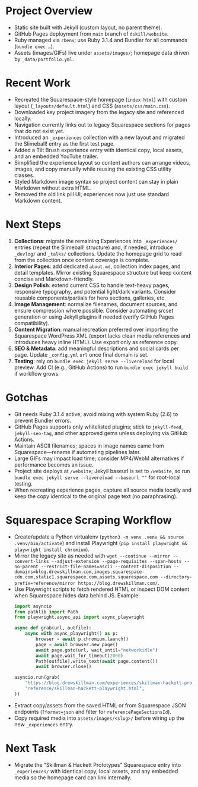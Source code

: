 # Project Overview
- Static site built with Jekyll (custom layout, no parent theme).  
- GitHub Pages deployment from `main` branch of `dskill/website`.  
- Ruby managed via `rbenv`; use Ruby 3.1.4 and Bundler for all commands (`bundle exec …`).  
- Assets (images/GIFs) live under `assets/images/`; homepage data driven by `_data/portfolio.yml`.

# Recent Work
- Recreated the Squarespace-style homepage (`index.html`) with custom layout (`_layouts/default.html`) and CSS (`assets/css/main.css`).  
- Downloaded key project imagery from the legacy site and referenced locally.  
- Navigation currently links out to legacy Squarespace sections for pages that do not exist yet.
- Introduced an `_experiences` collection with a new layout and migrated the Slimeball! entry as the first test page.
- Added a Tilt Brush experience entry with identical copy, local assets, and an embedded YouTube trailer.
- Simplified the experience layout so content authors can arrange videos, images, and copy manually while reusing the existing CSS utility classes.
- Styled Markdown image syntax so project content can stay in plain Markdown without extra HTML.
- Removed the old link pill UI; experiences now just use standard Markdown content.

# Next Steps
1. **Collections**: migrate the remaining Experiences into `_experiences/` entries (repeat the Slimeball! structure) and, if needed, introduce `_devlog/` and `_talks/` collections. Update the homepage grid to read from the collection once content coverage is complete.  
2. **Interior Pages**: add dedicated `about.md`, collection index pages, and detail templates. Mirror existing Squarespace structure but keep content concise and Markdown-friendly.  
3. **Design Polish**: extend current CSS to handle text-heavy pages, responsive typography, and potential light/dark variants. Consider reusable components/partials for hero sections, galleries, etc.  
4. **Image Management**: normalize filenames, document sources, and ensure compression where possible. Consider automating srcset generation or using Jekyll plugins if needed (verify GitHub Pages compatibility).  
5. **Content Migration**: manual recreation preferred over importing the Squarespace WordPress XML (export lacks clean media references and introduces heavy inline HTML). Use export only as reference copy.  
6. **SEO & Metadata**: add meaningful descriptions and social cards per page. Update `_config.yml` `url` once final domain is set.  
7. **Testing**: rely on `bundle exec jekyll serve --livereload` for local preview. Add CI (e.g., GitHub Actions) to run `bundle exec jekyll build` if workflow grows.

# Gotchas
- Git needs Ruby 3.1.4 active; avoid mixing with system Ruby (2.6) to prevent Bundler errors.  
- GitHub Pages supports only whitelisted plugins; stick to `jekyll-feed`, `jekyll-seo-tag`, and other approved gems unless deploying via GitHub Actions.  
- Maintain ASCII filenames; spaces in image names came from Squarespace—rename if automating pipelines later.  
- Large GIFs may impact load time; consider MP4/WebM alternatives if performance becomes an issue.
- Project site deploys at `/website`; Jekyll baseurl is set to `/website`, so run `bundle exec jekyll serve --livereload --baseurl ""` for root-local testing.
- When recreating experience pages, capture all source media locally and keep the copy identical to the original page text (no paraphrasing).

# Squarespace Scraping Workflow
- Create/update a Python virtualenv (`python3 -m venv .venv && source .venv/bin/activate`) and install Playwright (`pip install playwright && playwright install chromium`).  
- Mirror the legacy site as needed with `wget --continue --mirror --convert-links --adjust-extension --page-requisites --span-hosts --no-parent --restrict-file-names=ascii --content-disposition --domains=blog.drewskillman.com,images.squarespace-cdn.com,static1.squarespace.com,assets.squarespace.com --directory-prefix=reference/mirror https://blog.drewskillman.com/`.  
- Use Playwright scripts to fetch rendered HTML or inspect DOM content when Squarespace hides data behind JS. Example:
  ```python
  import asyncio
  from pathlib import Path
  from playwright.async_api import async_playwright
  
  async def grab(url, outfile):
      async with async_playwright() as p:
          browser = await p.chromium.launch()
          page = await browser.new_page()
          await page.goto(url, wait_until="networkidle")
          await page.wait_for_timeout(2000)
          Path(outfile).write_text(await page.content())
          await browser.close()
  
  asyncio.run(grab(
      "https://blog.drewskillman.com/experiences/skillman-hackett-prototypes-7rjfj",
      "reference/skillman-hackett-playwright.html",
  ))
  ```
- Extract copy/assets from the saved HTML or from Squarespace JSON endpoints (`?format=json` and filter for `referencePageSectionsId`).  
- Copy required media into `assets/images/<slug>/` before wiring up the new `_experiences` entry.

# Next Task
- Migrate the "Skillman & Hackett Prototypes" Squarespace entry into `_experiences/` with identical copy, local assets, and any embedded media so the homepage card can link internally.
